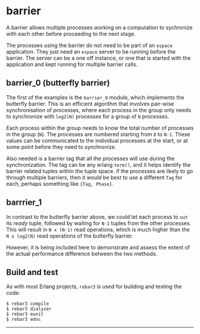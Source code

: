 # barrier

A barrier allows multiple processes working on a computation to
sychronize with each other before proceeding to the next stage.

The processes using the barrier do not need to be part of an `espace`
application. They just need an `espace` server to be running before
the barrier. The server can be a one off instance, or one that is
started with the application and kept running for multiple barrier
calls.

## barrier_0 (butterfly barrier)

The first of the examples is the `barrier_0` module, which implements
the butterfly barrier. This is an efficient algorithm that involves
pair-wise synchronisation of processes, where each process in the
group only needs to synchronize with `log2(N)` processes for a group
of `N` processes.

Each process within the group needs to know the total number of
processes in the group (`N`). The processes are numbered starting from
`0` to `N-1`. These values can be communicated to the individual
processes at the start, or at some point before they need to
synchronize.

Also needed is a barrier tag that all the processes will use during
the synchronization. The tag can be any erlang `term()`, and it helps
identify the barrier related tuples within the tuple space. if the
processes are likely to go through multiple barriers, then it would be
best to use a different `Tag` for each, perhaps something like `{Tag,
Phase}`.

## barrrier_1

In contrast to the butterfly barrier above, we could let each process
to `out` its _ready_ tuple, followed by waiting for `N-1` tuples from
the other processes. This will result in `N x (N-1)` read operations,
which is much higher than the `N x log2(N)` read operations of the
butterfly barrier.

However, it is being included here to demonstrate and assess the
extent of the actual performance difference between the two methods.

## Build and test

As with most Erlang projects, `rebar3` is used for building and
testing the code:

    $ rebar3 compile
	$ rebar3 dialyzer
	$ rebar3 eunit
	$ rebar3 edoc

---
